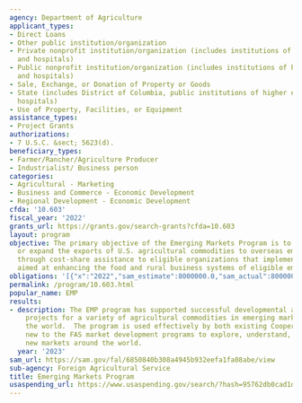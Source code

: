 ```yaml
---
agency: Department of Agriculture
applicant_types:
- Direct Loans
- Other public institution/organization
- Private nonprofit institution/organization (includes institutions of higher education
  and hospitals)
- Public nonprofit institution/organization (includes institutions of higher education
  and hospitals)
- Sale, Exchange, or Donation of Property or Goods
- State (includes District of Columbia, public institutions of higher education and
  hospitals)
- Use of Property, Facilities, or Equipment
assistance_types:
- Project Grants
authorizations:
- 7 U.S.C. &sect; 5623(d).
beneficiary_types:
- Farmer/Rancher/Agriculture Producer
- Industrialist/ Business person
categories:
- Agricultural - Marketing
- Business and Commerce - Economic Development
- Regional Development - Economic Development
cfda: '10.603'
fiscal_year: '2022'
grants_url: https://grants.gov/search-grants?cfda=10.603
layout: program
objective: The primary objective of the Emerging Markets Program is to promote, enhance,
  or expand the exports of U.S. agricultural commodities to overseas emerging markets
  through cost-share assistance to eligible organizations that implement activities
  aimed at enhancing the food and rural business systems of eligible emerging markets.
obligations: '[{"x":"2022","sam_estimate":8000000.0,"sam_actual":8000000.0,"usa_spending_actual":969346.6399999997},{"x":"2023","sam_estimate":8000000.0,"sam_actual":0.0,"usa_spending_actual":4293577.649999999},{"x":"2024","sam_estimate":8000000.0,"sam_actual":0.0,"usa_spending_actual":298394.30000000005}]'
permalink: /program/10.603.html
popular_name: EMP
results:
- description: The EMP program has supported successful developmental and fact–finding
    projects for a variety of agricultural commodities in emerging markets around
    the world.  The program is used effectively by both existing Cooperators and entities
    new to the FAS market development programs to explore, understand, and develop
    new markets around the world.
  year: '2023'
sam_url: https://sam.gov/fal/6850840b308a4945b932eefa1fa08abe/view
sub-agency: Foreign Agricultural Service
title: Emerging Markets Program
usaspending_url: https://www.usaspending.gov/search/?hash=95762db0cad1d812235c76986024081f
---
```

